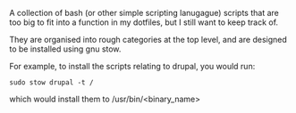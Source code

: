 A collection of bash (or other simple scripting lanugague) scripts that are too big to fit into a function in my dotfiles, but I still want to keep track of.

They are organised into rough categories at the top level, and are designed to be installed using gnu stow.

For example, to install the scripts relating to drupal, you would run:
```
sudo stow drupal -t /
```

which would install them to /usr/bin/<binary_name>
